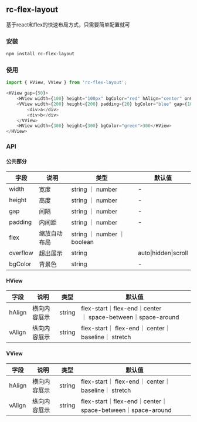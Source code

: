 ## rc-flex-layout

基于react和flex的快速布局方式，只需要简单配置就可

### 安装

```bash
npm install rc-flex-layout
```

### 使用

```js
import { HView, VView } from 'rc-flex-layout';

<HView gap={50}>
    <HView width={100} height="100px" bgColor="red" hAlign="center" onClick={this.handleClick.bind(this)}>100</HView>
    <VView width={200} height={200} padding={20} bgColor="blue" gap={10}>
        <div>a</div>
        <div>b</div>
    </VView>
    <HView width={300} height={300} bgColor="green">300</HView>
</HView>
```

### API

#### 公共部分

| 字段       | 说明     | 类型                        | 默认值                  |
| -------- | ------ | ------------------------- | -------------------- |
| width    | 宽度     | string ｜ number           | -                    |
| height   | 高度     | string ｜ number           | -                    |
| gap      | 间隔     | string ｜ number           | -                    |
| padding  | 内间距    | string ｜ number           | -                    |
| flex     | 缩放自动布局 | string ｜ number ｜ boolean |                      |
| overflow | 超出展示   | string                    | auto\|hidden\|scroll |
| bgColor  | 背景色    | string                    | -                    |

#### HView

| 字段     | 说明     | 类型     | 默认值                                                    |
| ------ | ------ | ------ | ------------------------------------------------------ |
| hAlign | 横向内容展示 | string | flex-start｜flex-end｜center｜ space-between｜space-around |
| vAlign | 纵向内容展示 | string | flex-start｜ flex-end｜ center｜ baseline｜ stretch        |

#### VView

| 字段     | 说明     | 类型     | 默认值                                                       |
| ------ | ------ | ------ | --------------------------------------------------------- |
| hAlign | 横向内容展示 | string | flex-start｜ flex-end｜ center｜ baseline｜ stretch           |
| vAlign | 纵向内容展示 | string | flex-start｜flex-end｜center｜    space-between｜space-around |

